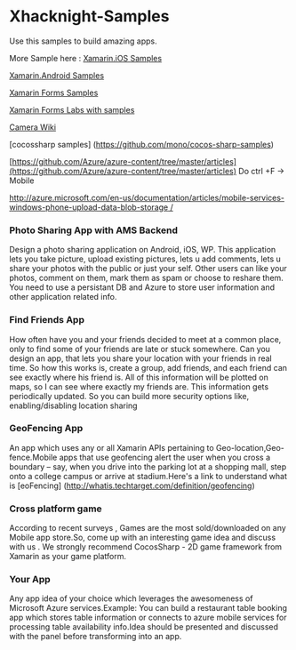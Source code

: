 # Xhacknight-Samples

Use this samples to build amazing apps. 

More Sample here : 
[Xamarin.iOS Samples](https://github.com/xamarin/monotouch-samples)

[Xamarin.Android Samples](https://github.com/xamarin/monodroid-samples)

[Xamarin Forms Samples](https://github.com/xamarin/xamarin-forms-samples)

[Xamarin Forms Labs with samples](https://github.com/XLabs)

[Camera Wiki](https://github.com/XLabs/Xamarin-Forms-Labs/wiki/Camera)

[cocossharp samples] (https://github.com/mono/cocos-sharp-samples)

[https://github.com/Azure/azure-content/tree/master/articles](https://github.com/Azure/azure-content/tree/master/articles)
Do ctrl +F -> Mobile

[http://azure.microsoft.com/en-us/documentation/articles/mobile-services-windows-phone-upload-data-blob-storage
/](http://azure.microsoft.com/en-us/documentation/articles/mobile-services-windows-phone-upload-data-blob-storage/)

### Photo Sharing App with AMS Backend
Design a photo sharing application on Android, iOS, WP. This application lets you take picture, upload existing pictures, lets u add comments, lets u share your photos with the public or just your self. Other users can like your photos, comment on them, mark them as spam or choose to reshare them. You need to use a persistant DB and Azure to store user information and other application related info.

### Find Friends App
How often have you and your friends decided to meet at a common place, only to find some of your friends are late or stuck somewhere. Can you design an app, that lets you share your location with your friends in real time. So how this works is, create a group, add friends, and each friend can see exactly where his friend is. All of this information will be plotted on maps, so I can see where exactly my friends are. This information gets periodically updated. So you can build more security options like, enabling/disabling location sharing

### GeoFencing App
An app which uses any or all Xamarin APIs pertaining to Geo-location,Geo-fence.Mobile apps that use geofencing alert the user when you cross a boundary – say, when you drive into the parking lot at a shopping mall, step onto a college campus or arrive at stadium.Here's a link to understand what is [eoFencing] (http://whatis.techtarget.com/definition/geofencing)

### Cross platform game
According to recent surveys , Games are the most sold/downloaded on any Mobile app store.So, come up with an interesting game idea and discuss with us . We strongly recommend CocosSharp - 2D game framework from Xamarin as your game platform.

### Your App
Any app idea of your choice which leverages the awesomeness of Microsoft Azure services.Example: You can build a restaurant table booking app which stores table information or connects to azure mobile services for processing table availability info.Idea should be presented and discussed with the panel before transforming into an app.




